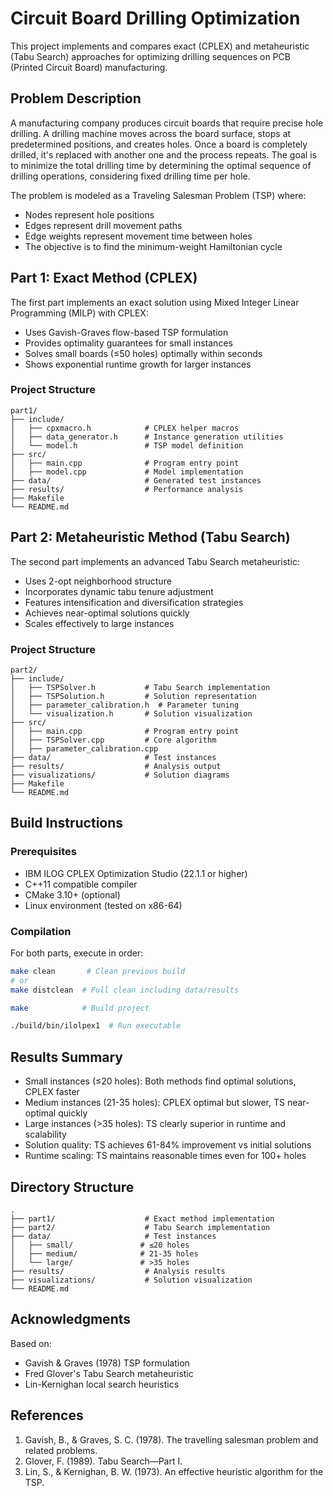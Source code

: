 # Circuit Board Drilling Optimization
This project implements and compares exact (CPLEX) and metaheuristic (Tabu Search) approaches for optimizing drilling sequences on PCB (Printed Circuit Board) manufacturing.

## Problem Description
A manufacturing company produces circuit boards that require precise hole drilling. A drilling machine moves across the board surface, stops at predetermined positions, and creates holes. Once a board is completely drilled, it's replaced with another one and the process repeats. The goal is to minimize the total drilling time by determining the optimal sequence of drilling operations, considering fixed drilling time per hole.

The problem is modeled as a Traveling Salesman Problem (TSP) where:
- Nodes represent hole positions 
- Edges represent drill movement paths
- Edge weights represent movement time between holes
- The objective is to find the minimum-weight Hamiltonian cycle

## Part 1: Exact Method (CPLEX)
The first part implements an exact solution using Mixed Integer Linear Programming (MILP) with CPLEX:

- Uses Gavish-Graves flow-based TSP formulation
- Provides optimality guarantees for small instances
- Solves small boards (≤50 holes) optimally within seconds
- Shows exponential runtime growth for larger instances

### Project Structure
```
part1/
├── include/
│   ├── cpxmacro.h            # CPLEX helper macros
│   ├── data_generator.h      # Instance generation utilities
│   └── model.h               # TSP model definition
├── src/
│   ├── main.cpp              # Program entry point
│   ├── model.cpp             # Model implementation 
├── data/                     # Generated test instances
├── results/                  # Performance analysis
├── Makefile
└── README.md
```

## Part 2: Metaheuristic Method (Tabu Search)
The second part implements an advanced Tabu Search metaheuristic:

- Uses 2-opt neighborhood structure
- Incorporates dynamic tabu tenure adjustment
- Features intensification and diversification strategies 
- Achieves near-optimal solutions quickly
- Scales effectively to large instances

### Project Structure
```
part2/
├── include/
│   ├── TSPSolver.h           # Tabu Search implementation
│   ├── TSPSolution.h         # Solution representation
│   ├── parameter_calibration.h  # Parameter tuning
│   └── visualization.h       # Solution visualization
├── src/
│   ├── main.cpp              # Program entry point
│   ├── TSPSolver.cpp         # Core algorithm
│   ├── parameter_calibration.cpp 
├── data/                     # Test instances
├── results/                  # Analysis output
├── visualizations/           # Solution diagrams
├── Makefile
└── README.md
```

## Build Instructions

### Prerequisites
- IBM ILOG CPLEX Optimization Studio (22.1.1 or higher)
- C++11 compatible compiler
- CMake 3.10+ (optional)
- Linux environment (tested on x86-64)

### Compilation 
For both parts, execute in order:
```bash
make clean       # Clean previous build
# or
make distclean  # Full clean including data/results

make            # Build project

./build/bin/ilolpex1  # Run executable
```

## Results Summary
- Small instances (≤20 holes): Both methods find optimal solutions, CPLEX faster
- Medium instances (21-35 holes): CPLEX optimal but slower, TS near-optimal quickly  
- Large instances (>35 holes): TS clearly superior in runtime and scalability
- Solution quality: TS achieves 61-84% improvement vs initial solutions
- Runtime scaling: TS maintains reasonable times even for 100+ holes

## Directory Structure
```
.
├── part1/                    # Exact method implementation  
├── part2/                    # Tabu Search implementation
├── data/                     # Test instances
│   ├── small/               # ≤20 holes
│   ├── medium/              # 21-35 holes 
│   └── large/               # >35 holes
├── results/                  # Analysis results
├── visualizations/           # Solution visualization
└── README.md
```

## Acknowledgments
Based on:
- Gavish & Graves (1978) TSP formulation
- Fred Glover's Tabu Search metaheuristic
- Lin-Kernighan local search heuristics

## References
1. Gavish, B., & Graves, S. C. (1978). The travelling salesman problem and related problems.
2. Glover, F. (1989). Tabu Search—Part I.
3. Lin, S., & Kernighan, B. W. (1973). An effective heuristic algorithm for the TSP.